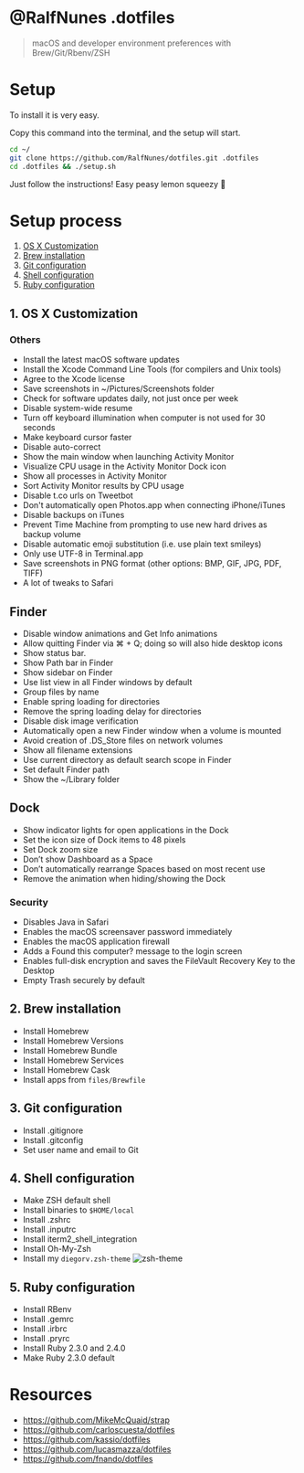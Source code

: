 # @RalfNunes .dotfiles
> macOS and developer environment preferences with Brew/Git/Rbenv/ZSH

# Setup

To install it is very easy.

Copy this command into the terminal, and the setup will start.

```bash
cd ~/
git clone https://github.com/RalfNunes/dotfiles.git .dotfiles
cd .dotfiles && ./setup.sh
```

Just follow the instructions! Easy peasy lemon squeezy :metal:

# Setup process

1. [OS X Customization](#1-os-x-customization)
2. [Brew installation](#2-brew-installation)
3. [Git configuration](#3-git-configuration)
4. [Shell configuration](#4-shell-configuration)
5. [Ruby configuration](#5-ruby-configuration)

## 1. OS X Customization

### Others
* Install the latest macOS software updates
* Install the Xcode Command Line Tools (for compilers and Unix tools)
* Agree to the Xcode license
* Save screenshots in ~/Pictures/Screenshots folder
* Check for software updates daily, not just once per week
* Disable system-wide resume
* Turn off keyboard illumination when computer is not used for 30 seconds
* Make keyboard cursor faster
* Disable auto-correct
* Show the main window when launching Activity Monitor
* Visualize CPU usage in the Activity Monitor Dock icon
* Show all processes in Activity Monitor
* Sort Activity Monitor results by CPU usage
* Disable t.co urls on Tweetbot
* Don't automatically open Photos.app when connecting iPhone/iTunes
* Disable backups on iTunes
* Prevent Time Machine from prompting to use new hard drives as backup volume
* Disable automatic emoji substitution (i.e. use plain text smileys)
* Only use UTF-8 in Terminal.app
* Save screenshots in PNG format (other options: BMP, GIF, JPG, PDF, TIFF)
* A lot of tweaks to Safari

## Finder
* Disable window animations and Get Info animations
* Allow quitting Finder via ⌘ + Q; doing so will also hide desktop icons
* Show status bar.
* Show Path bar in Finder
* Show sidebar on Finder
* Use list view in all Finder windows by default
* Group files by name
* Enable spring loading for directories
* Remove the spring loading delay for directories
* Disable disk image verification
* Automatically open a new Finder window when a volume is mounted
* Avoid creation of .DS_Store files on network volumes
* Show all filename extensions
* Use current directory as default search scope in Finder
* Set default Finder path
* Show the ~/Library folder

## Dock
* Show indicator lights for open applications in the Dock
* Set the icon size of Dock items to 48 pixels
* Set Dock zoom size
* Don’t show Dashboard as a Space
* Don’t automatically rearrange Spaces based on most recent use
* Remove the animation when hiding/showing the Dock

### Security
* Disables Java in Safari
* Enables the macOS screensaver password immediately
* Enables the macOS application firewall
* Adds a Found this computer? message to the login screen
* Enables full-disk encryption and saves the FileVault Recovery Key to the Desktop
* Empty Trash securely by default

## 2. Brew installation
* Install Homebrew
* Install Homebrew Versions
* Install Homebrew Bundle
* Install Homebrew Services
* Install Homebrew Cask
* Install apps from `files/Brewfile`

## 3. Git configuration
* Install .gitignore
* Install .gitconfig
* Set user name and email to Git

## 4. Shell configuration
* Make ZSH default shell
* Install binaries to `$HOME/local`
* Install .zshrc
* Install .inputrc
* Install iterm2_shell_integration
* Install Oh-My-Zsh
* Install my `diegorv.zsh-theme`
![zsh-theme](https://cloud.githubusercontent.com/assets/24455/23412017/fcf518d4-fdb2-11e6-9d24-6f0f56ff2ef0.png)

## 5. Ruby configuration
* Install RBenv
* Install .gemrc
* Install .irbrc
* Install .pryrc
* Install Ruby 2.3.0 and 2.4.0
* Make Ruby 2.3.0 default

# Resources
- https://github.com/MikeMcQuaid/strap
- https://github.com/carloscuesta/dotfiles
- https://github.com/kassio/dotfiles
- https://github.com/lucasmazza/dotfiles
- https://github.com/fnando/dotfiles
